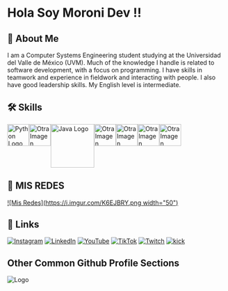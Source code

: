 # Hola Soy Moroni Dev !!
## 🚀 About Me
I am a Computer Systems Engineering student studying at the Universidad del Valle de México (UVM). Much of the knowledge I handle is related to software development, with a focus on programming. I have skills in teamwork and experience in fieldwork and interacting with people. I also have good leadership skills. My English level is intermediate.

## 🛠 Skills
<div style="display: flex;">
    <a href="URL_DEL_ENLACE_1"><img src="https://imgur.com/CqvJrt2.png" alt="Python Logo" width="50"></a>
    <a href="URL_DEL_ENLACE_4"><img src="https://imgur.com/54bUTue.png" alt="Otra Imagen" width="50"></a>
    <a href="URL_DEL_ENLACE_2"><img src="https://imgur.com/JY0QQE8.png" alt="Java Logo" width="100"></a>
    <a href="URL_DEL_ENLACE_3"><img src="https://imgur.com/mKnLhhW.png" alt="Otra Imagen" width="50"></a>
    <a href="URL_DEL_ENLACE_5"><img src="https://imgur.com/83XGCsW.png" alt="Otra Imagen" width="50"></a>
    <a href="URL_DEL_ENLACE_6"><img src="https://imgur.com/Q4JGxh1.png" alt="Otra Imagen" width="50"></a>
    <a href="URL_DEL_ENLACE_7"><img src="https://imgur.com/VNUoBbA.png" alt="Otra Imagen" width="50"></a>
</div>

## 🔗 MIS REDES


[![Mis Redes](https://i.imgur.com/K6EJBRY.png width="50")](https://beacons.ai/moroni.dev)




## 🔗 Links
[![Instagram](https://img.shields.io/badge/Instagram-E4405F?style=for-the-badge&logo=instagram&logoColor=white)](https://www.instagram.com/moroni.dev/)
[![LinkedIn](https://img.shields.io/badge/linkedin-0A66C2?style=for-the-badge&logo=linkedin&logoColor=white)](https://www.linkedin.com/public-profile/settings)
[![YouTube](https://img.shields.io/badge/youtube-FF0000?style=for-the-badge&logo=youtube&logoColor=white)](https://www.youtube.com/@moroni.dev01)
[![TikTok](https://img.shields.io/badge/tiktok-000000?style=for-the-badge&logo=tiktok&logoColor=white)](http://www.tiktok.com/@moroni.dev)
[![Twitch](https://img.shields.io/badge/twitch-9146FF?style=for-the-badge&logo=twitch&logoColor=white)](https://m.twitch.tv/gazelem01)
[![kick](https://img.shields.io/badge/kick-000000?style=for-the-badge&logo=kickstarter&logoColor=green)](https://kick.com/gazelem)



## Other Common Github Profile Sections
![Logo](https://imgur.com/yzBLH9B.png)
